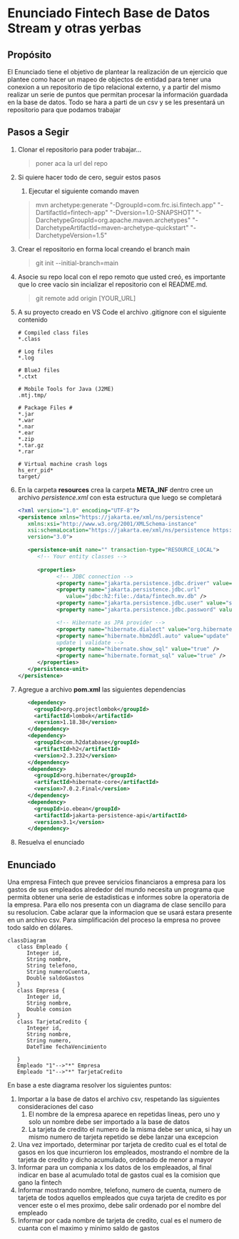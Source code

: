 # Enunciado Fintech Base de Datos Stream y otras yerbas

## Propósito

El Enunciado tiene el objetivo de plantear la realización de un ejercicio que plantee como hacer un mapeo de objectos de entidad para tener una conexion a un repositorio de tipo relacional externo, y a partir del mismo realizar un serie de puntos que permitan procesar la información guardada en la base de datos.
Todo se hara a parti de un csv y se les presentará un repositorio para que podamos trabajar

## Pasos a Segir

1. Clonar el repositorio para poder trabajar...

   > poner aca la url del repo

2. Si quiere hacer todo de cero, seguir estos pasos
   1. Ejecutar el siguiente comando maven
    
    > mvn archetype:generate "-DgroupId=com.frc.isi.fintech.app" "-DartifactId=fintech-app" "-Dversion=1.0-SNAPSHOT" "-DarchetypeGroupId=org.apache.maven.archetypes" "-DarchetypeArtifactId=maven-archetype-quickstart" "-DarchetypeVersion=1.5"

3. Crear el repositorio en forma local creando el branch main
   
   > git init --initial-branch=main

4. Asocie su repo local con el repo remoto que usted creó, es importante que lo cree vacío sin incializar el repositorio con el README.md. 

   > git remote add origin [YOUR_URL]

5. A su proyecto creado en VS Code el archivo .gitignore con el siguiente contenido

   ```gitignore
   # Compiled class files
   *.class

   # Log files
   *.log

   # BlueJ files
   *.ctxt

   # Mobile Tools for Java (J2ME)
   .mtj.tmp/

   # Package Files #
   *.jar
   *.war
   *.nar
   *.ear
   *.zip
   *.tar.gz
   *.rar

   # Virtual machine crash logs
   hs_err_pid*
   target/
   ```

6. En la carpeta __resources__ crea la carpeta __META_INF__ dentro cree un archivo _persistence.xml_ con esta estructura que luego se completará

   ```xml
   <?xml version="1.0" encoding="UTF-8"?>
   <persistence xmlns="https://jakarta.ee/xml/ns/persistence"
      xmlns:xsi="http://www.w3.org/2001/XMLSchema-instance"
      xsi:schemaLocation="https://jakarta.ee/xml/ns/persistence https://jakarta.ee/xml/ns/persistence/persistence_3_0.xsd"
      version="3.0">

      <persistence-unit name="" transaction-type="RESOURCE_LOCAL">
         <!-- Your entity classes -->
         
         <properties>
               <!-- JDBC connection -->
               <property name="jakarta.persistence.jdbc.driver" value="org.h2.Driver" />
               <property name="jakarta.persistence.jdbc.url"
                  value="jdbc:h2:file:./data/fintech.mv.db" />
               <property name="jakarta.persistence.jdbc.user" value="sa" />
               <property name="jakarta.persistence.jdbc.password" value="" />

               <!-- Hibernate as JPA provider -->
               <property name="hibernate.dialect" value="org.hibernate.dialect.H2Dialect" />
               <property name="hibernate.hbm2ddl.auto" value="update" /> <!-- create | create-drop |
               update | validate -->
               <property name="hibernate.show_sql" value="true" />
               <property name="hibernate.format_sql" value="true" />
         </properties>
      </persistence-unit>
   </persistence>
   ```

7. Agregue a archivo __pom.xml__ las siguientes dependencias

   ```xml
      <dependency>
        <groupId>org.projectlombok</groupId>
        <artifactId>lombok</artifactId>
        <version>1.18.38</version>
      </dependency>
      <dependency>
        <groupId>com.h2database</groupId>
        <artifactId>h2</artifactId>
        <version>2.3.232</version>
      </dependency>
      <dependency>
        <groupId>org.hibernate</groupId>
        <artifactId>hibernate-core</artifactId>
        <version>7.0.2.Final</version>
      </dependency>
      <dependency>
        <groupId>io.ebean</groupId>
        <artifactId>jakarta-persistence-api</artifactId>
        <version>3.1</version>
      </dependency>
   ```

8. Resuelva el enunciado

## Enunciado

Una empresa Fintech que prevee servicios financiaros a empresa para los gastos de sus empleados alrededor del mundo necesita un programa que permita obtener una serie de estadisticas e informes sobre la operatoria de la empresa. Para ello nos presenta con un diagrama de clase sencillo para su resolucion. Cabe aclarar que la informacion que se usará estara presente en un archivo csv. Para simplificación del proceso la empresa no provee todo saldo en dólares.

```mermaid
classDiagram
   class Empleado {
      Integer id,
      String nombre,
      String telefono,
      String numeroCuenta,
      Double saldoGastos
   }
   class Empresa {
      Integer id,
      String nombre,
      Double comsion
   }
   class TarjetaCredito {
      Integer id, 
      String nombre,
      String numero,
      DateTime fechaVencimiento

   }
   Empleado "1"-->"*" Empresa
   Empleado "1"-->"*" TarjetaCredito
```
En base a este diagrama resolver los siguientes puntos:
1. Importar a la base de datos el archivo csv, respetando las siguientes consideraciones del caso
   1. El nombre de la empresa aparece en repetidas lineas, pero uno y solo un nombre debe ser importado a la base de datos
   2. La tarjeta de credito  el numero de la misma debe ser unica, si hay un mismo numero de tarjeta repetido se debe lanzar una excepcion
2. Una vez importado, determinar por tarjeta de credito cual es el total de gasos en los que incurrieron los empleados, mostrando el nombre de la tarjeta de credito y dicho acumulado, ordenado de menor a mayor
3. Informar para un compania x los datos de los empleaados, al final indicar en base al acumulado total de gastos cual es la comision que gano la fintech
4. Informar mostrando nombre, telefono, numero de cuenta, numero de tarjeta de todos aquellos empleados que cuya tarjeta de credito es por vencer este o el mes proximo, debe salir ordenado por el nombre del empleado
5. Informar por cada nombre de tarjeta de credito, cual es el numero de cuanta con el maximo y minimo saldo de gastos